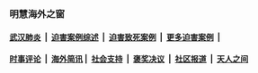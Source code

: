
### 明慧海外之窗

####  [武汉肺炎](indexes/365.md?t=01310501) &nbsp;|&nbsp;  [迫害案例综述](indexes/328.md?t=01310501) &nbsp;|&nbsp; [迫害致死案例](indexes/277.md?t=01310501)  &nbsp;|&nbsp; [更多迫害案例](indexes/81.md?t=01310501)  &nbsp;|&nbsp; 
####  [时事评论](indexes/251.md?t=01310501) &nbsp;|&nbsp; [海外简讯](indexes/245.md?t=01310501)&nbsp;|&nbsp;  [社会支持](indexes/140.md?t=01310501) &nbsp;|&nbsp; [褒奖决议](indexes/282.md?t=01310501) &nbsp;|&nbsp; [社区报道](indexes/91.md?t=01310501)  &nbsp;|&nbsp; [天人之间](indexes/78.md?t=01310501) 

